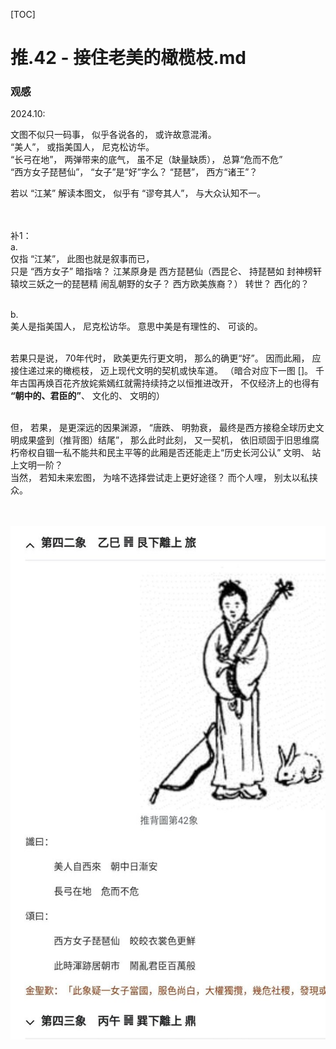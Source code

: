 [TOC]  

# 推.42 - 接住老美的橄榄枝.md 

### 观感 

2024.10:   

文图不似只一码事， 似乎各说各的， 或许故意混淆。 <br> 
“美人”， 或指美国人， 尼克松访华。 <br> 
“长弓在地”， 两弹带来的底气， 虽不足（缺量缺质）， 总算“危而不危” <br> 
“西方女子琵琶仙”，  “女子”是“好”字么？   “琵琶”， 西方“诸王”？ <br> 

若以 “江某” 解读本图文， 似乎有 “谬夸其人”， 与大众认知不一。  <br> 
<br> 
<br> 


补1： <br> 
a. <br> 
仅指 “江某”， 此图也就是叙事而已，  <br> 
只是 “西方女子” 暗指啥？ 江某原身是 西方琵琶仙（西昆仑、 持琵琶如 封神榜轩辕坟三妖之一的琵琶精 闹乱朝野的女子？ 西方欧美族裔？） 转世？ 西化的？ <br> 
<br> 

b. <br> 
美人是指美国人， 尼克松访华。 意思中美是有理性的、 可谈的。 <br> 
<br>  

若果只是说， 70年代时， 欧美更先行更文明， 那么的确更“好”。  因而此厢， 应接住递过来的橄榄枝， 迈上现代文明的契机或快车道。 （暗合对应下一图 []。 千年古国再焕百花齐放姹紫嫣红就需持续持之以恒推进改开， 不仅经济上的也得有 **“朝中的、君臣的”**、 文化的、 文明的） <br> 
<br> 

但， 若果， 是更深远的因果渊源， “唐跌、 明勃衰， 最终是西方接稳全球历史文明成果盛到（推背图）结尾”，  那么此时此刻， 又一契机， 依旧顽固于旧思维腐朽帝权自锢一私不能共和民主平等的此厢是否还能走上“历史长河公认” 文明、 站上文明一阶？ <br> 
当然， 若知未来宏图， 为啥不选择尝试走上更好途径？ 而个人哩， 别太以私挟众。 <br> 
<br> 
<br> 


![本图](res/推.42a.jpg) <br><br> 
<br> 
<br> 
<br> 
